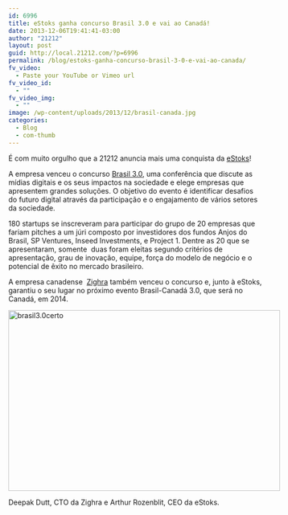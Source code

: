 ```yaml
---
id: 6996
title: eStoks ganha concurso Brasil 3.0 e vai ao Canadá!
date: 2013-12-06T19:41:41-03:00
author: "21212"
layout: post
guid: http://local.21212.com/?p=6996
permalink: /blog/estoks-ganha-concurso-brasil-3-0-e-vai-ao-canada/
fv_video:
  - Paste your YouTube or Vimeo url
fv_video_id:
  - ""
fv_video_img:
  - ""
image: /wp-content/uploads/2013/12/brasil-canada.jpg
categories:
  - Blog
  - com-thumb
---
```

É com muito orgulho que a 21212 anuncia mais uma conquista da [eStoks](http://www.estoks.com.br/)!

A empresa venceu o concurso [Brasil 3.0](http://www.br30.org.br/), uma conferência que discute as mídias digitais e os seus impactos na sociedade e elege empresas que apresentem grandes soluções. O objetivo do evento é identificar desafios do futuro digital através da participação e o engajamento de vários setores da sociedade.

180 startups se inscreveram para participar do grupo de 20 empresas que fariam pitches a um júri composto por investidores dos fundos Anjos do Brasil, SP Ventures, Inseed Investments, e Project 1. Dentre as 20 que se apresentaram, somente  duas foram eleitas segundo critérios de apresentação, grau de inovação, equipe, força do modelo de negócio e o potencial de êxito no mercado brasileiro.

A empresa canadense  [Zighra](http://www.zighra.com/) também venceu o concurso e, junto à eStoks, garantiu o seu lugar no próximo evento Brasil-Canadá 3.0, que será no Canadá, em 2014.

<div id="attachment_6997" style="width: 550px" class="wp-caption aligncenter">
  <a href="http://local.21212.com/wp-content/uploads/2013/12/brasil3.0certo.jpg"><img aria-describedby="caption-attachment-6997" class="size-full wp-image-6997" alt="brasil3.0certo" src="http://local.21212.com/wp-content/uploads/2013/12/brasil3.0certo.jpg" width="540" height="360" srcset="http://localhost:8080/wp-content/uploads/2013/12/brasil3.0certo.jpg 540w, http://localhost:8080/wp-content/uploads/2013/12/brasil3.0certo-300x200.jpg 300w" sizes="(max-width: 540px) 100vw, 540px" /></a>
  
  <p id="caption-attachment-6997" class="wp-caption-text">
    Deepak Dutt, CTO da Zighra e Arthur Rozenblit, CEO da eStoks.
  </p>
</div>

&nbsp;

&nbsp;

&nbsp;